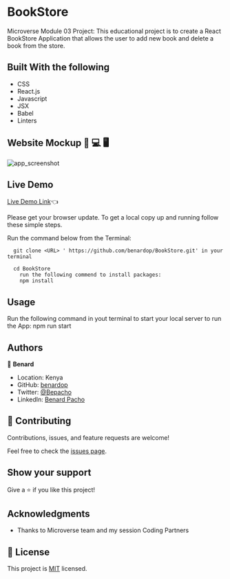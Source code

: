 # BookStore
Microverse Module 03 Project: This educational project is to create a React BookStore Application that allows the user to add new book and delete a book from the store.
 
## Built With the following

- CSS
- React.js
- Javascript
- JSX
- Babel
- Linters

## Website Mockup 📱 💻 🖥️
![app_screenshot](https://user-images.githubusercontent.com/620415/218573794-1ee53c64-d123-411b-ba77-e9b1d3a91e26.PNG)


## Live Demo
[Live Demo Link](https://benardop.github.io/BookStore/)👈


Please get your browser update.
To get a local copy up and running follow these simple steps.

Run the command below from the Terminal:

      git clone <URL> ' https://github.com/benardop/BookStore.git' in your terminal

	  cd BookStore
        run the following commend to install packages:
        npm install

## Usage
Run the following command in yout terminal to start your local server to run the App:
npm run start

## Authors

👤 **Benard**

- Location: Kenya
- GitHub: [benardop](https://github.com/benardop/)
- Twitter: [@Bepacho](https://twitter.com/Bepacho)
- LinkedIn: [Benard Pacho](https://www.linkedin.com/in/ochieng-benard-8264b815/)

## 🤝 Contributing

Contributions, issues, and feature requests are welcome!

Feel free to check the [issues page](https://github.com/benardop/BookStore/issues).

## Show your support

Give a ⭐ if you like this project!

## Acknowledgments

- Thanks to Microverse team and my session Coding Partners

## 📝 License

This project is [MIT](./MIT.md) licensed.
